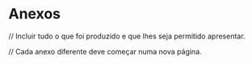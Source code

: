 
# Anexos

// Incluir tudo o que foi produzido e que lhes seja permitido apresentar.&#x20;

// Cada anexo diferente deve começar numa nova página.
